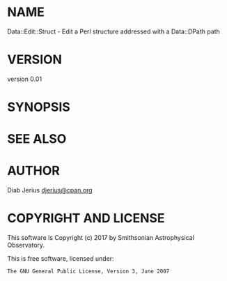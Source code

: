 # NAME

Data::Edit::Struct - Edit a Perl structure addressed with a Data::DPath path

# VERSION

version 0.01

# SYNOPSIS

# SEE ALSO

# AUTHOR

Diab Jerius <djerius@cpan.org>

# COPYRIGHT AND LICENSE

This software is Copyright (c) 2017 by Smithsonian Astrophysical Observatory.

This is free software, licensed under:

    The GNU General Public License, Version 3, June 2007
